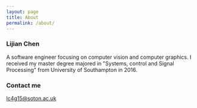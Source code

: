 ```yaml
---
layout: page
title: About
permalink: /about/
---
```



### Lijian Chen

A software engineer focusing on computer vision and computer graphics. I received my master degree majored in "Systems, control and Signal Processing" from University of Southampton in 2016. 

### Contact me

lc4g15@soton.ac.uk
